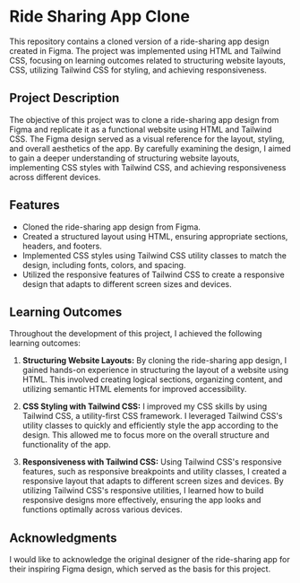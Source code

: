 # Ride Sharing App Clone

This repository contains a cloned version of a ride-sharing app design created in Figma. The project was implemented using HTML and Tailwind CSS, focusing on learning outcomes related to structuring website layouts, CSS, utilizing Tailwind CSS for styling, and achieving responsiveness.

## Project Description

The objective of this project was to clone a ride-sharing app design from Figma and replicate it as a functional website using HTML and Tailwind CSS. The Figma design served as a visual reference for the layout, styling, and overall aesthetics of the app. By carefully examining the design, I aimed to gain a deeper understanding of structuring website layouts, implementing CSS styles with Tailwind CSS, and achieving responsiveness across different devices.

## Features

- Cloned the ride-sharing app design from Figma.
- Created a structured layout using HTML, ensuring appropriate sections, headers, and footers.
- Implemented CSS styles using Tailwind CSS utility classes to match the design, including fonts, colors, and spacing.
- Utilized the responsive features of Tailwind CSS to create a responsive design that adapts to different screen sizes and devices.

## Learning Outcomes

Throughout the development of this project, I achieved the following learning outcomes:

1. **Structuring Website Layouts:** By cloning the ride-sharing app design, I gained hands-on experience in structuring the layout of a website using HTML. This involved creating logical sections, organizing content, and utilizing semantic HTML elements for improved accessibility.

2. **CSS Styling with Tailwind CSS:** I improved my CSS skills by using Tailwind CSS, a utility-first CSS framework. I leveraged Tailwind CSS's utility classes to quickly and efficiently style the app according to the design. This allowed me to focus more on the overall structure and functionality of the app.

3. **Responsiveness with Tailwind CSS:** Using Tailwind CSS's responsive features, such as responsive breakpoints and utility classes, I created a responsive layout that adapts to different screen sizes and devices. By utilizing Tailwind CSS's responsive utilities, I learned how to build responsive designs more effectively, ensuring the app looks and functions optimally across various devices.

## Acknowledgments

I would like to acknowledge the original designer of the ride-sharing app for their inspiring Figma design, which served as the basis for this project.